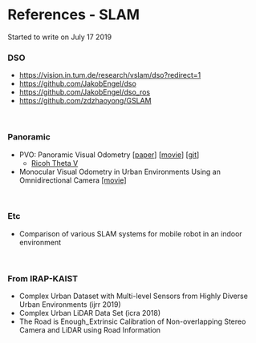 # References - SLAM

Started to write on July 17 2019
<br/>

### DSO
- https://vision.in.tum.de/research/vslam/dso?redirect=1
- https://github.com/JakobEngel/dso
- https://github.com/JakobEngel/dso_ros
- https://github.com/zdzhaoyong/GSLAM
<br/>

### Panoramic
- PVO: Panoramic Visual Odometry [[paper](https://ieeexplore.ieee.org/stamp/stamp.jsp?tp=&arnumber=8610700&tag=1)] [[movie](https://youtu.be/CdPFPKPT4CE)] [[git](https://github.com/MinjieLin/panorama_slam)]
  - [Ricoh Theta V](https://theta360.com/en/about/theta/v.html)
- Monocular Visual Odometry in Urban Environments Using an Omnidirectional Camera [[movie]](https://youtu.be/cq63ItHfv50)
<br/>


### Etc
- Comparison of various SLAM systems for mobile robot in an indoor environment
<br/>


### From IRAP-KAIST
- Complex Urban Dataset with Multi-level Sensors from Highly Diverse Urban Environments (ijrr 2019)
- Complex Urban LiDAR Data Set (icra 2018)
- The Road is Enough_Extrinsic Calibration of Non-overlapping Stereo Camera and LiDAR using Road Information
<br/>





